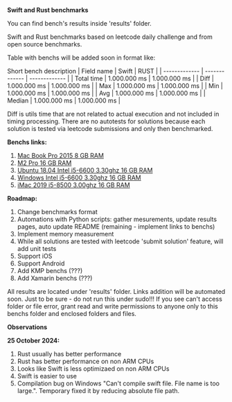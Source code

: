 **Swift and Rust benchmarks**

You can find bench's results inside 'results' folder.

Swift and Rust benchmarks based on leetcode daily challenge and from open source benchmarks.

Table with benchs will be added soon in format like:

Short bench description
| Field name  | Swift          | RUST         |
| ------------- | ------------- | ------------- |
| Total time      | 1.000.000 ms  | 1.000.000 ms  |
| Diff | 1.000.000 ms  | 1.000.000 ms  |
| Max | 1.000.000 ms  | 1.000.000 ms  |
| Min | 1.000.000 ms  | 1.000.000 ms  |
| Avg | 1.000.000 ms  | 1.000.000 ms  |
| Median | 1.000.000 ms  | 1.000.000 ms  |

Diff is utils time that are not related to actual execution and not included in timing processing.
There are no autotests for solutions because each solution is tested via leetcode submissions and only then benchmarked.

**Benchs links:**
1. [Mac Book Pro 2015 8 GB RAM](results/Darwin_intel(r)_core(tm)_i5-5287u_cpu_@_2.90ghz.md)
2. [M2 Pro 16 GB RAM](results/Darwin_apple_m2_pro.md)
3. [Ubuntu 18.04 Intel i5-6600 3.30ghz 16 GB RAM](results/Linux_intel(r)_core(tm)_i5-6600_cpu_@_3.30ghz.md)
4. [Windows Intel i5-6600 3.30ghz 16 GB RAM](results/Windows_intel(r)_core(tm)_i5-6600_cpu_@_3.30ghz.md)
5. [iMac 2019 i5-8500 3.00ghz 16 GB RAM](results/Darwin_intel(r)_core(tm)_i5-8500_cpu_@_3.00ghz.md)

**Roadmap:**
1. Change benchmarks format
2. Automations with Python scripts: gather mesurements, update results pages, auto update README (remaining - implement links to benchs)
3. Implement memory measurement
4. While all solutions are tested with leetcode 'submit solution' feature, will add unit tests
5. Support iOS
6. Support Android
7. Add KMP benchs (???)
8. Add Xamarin benchs (???)

All results are located under 'results' folder. Links addition will be automated soon.
Just to be sure - do not run this under sudo!!! If you see can't access folder or file error, grant read and write permissions to anyone only to this benchs folder and enclosed folders and files.

**Observations**

**25 October 2024:**
1. Rust usually has better performance
2. Rust has better performance on non ARM CPUs
3. Looks like Swift is less optimizaed on non ARM CPUs
4. Swift is easier to use
5. Compilation bug on Windows "Can't compile swift file. File name is too large.". Temporary fixed it by reducing absolute file path.
